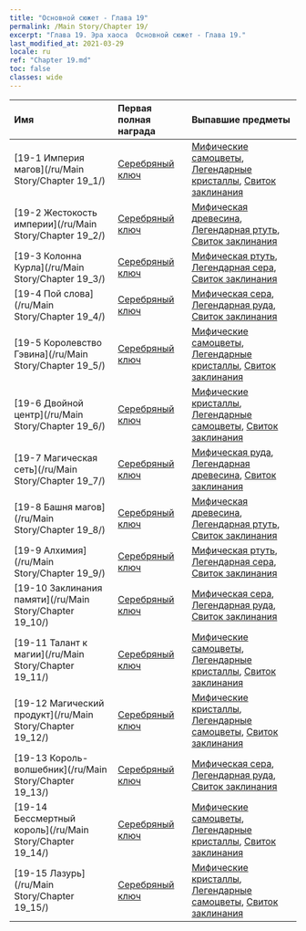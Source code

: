 ```yaml
---
title: "Основной сюжет - Глава 19"
permalink: /Main Story/Chapter 19/
excerpt: "Глава 19. Эра хаоса  Основной сюжет - Глава 19."
last_modified_at: 2021-03-29
locale: ru
ref: "Chapter 19.md"
toc: false
classes: wide
---
```


  | Имя |  Первая полная награда | Выпавшие предметы |
  |:------------|:------------|:------------| 
  | [19-1 Империя магов](/ru/Main Story/Chapter 19_1/) | [Серебряный ключ](/ru/Items/con_693/) | [Мифические самоцветы](/ru/Items/mat_65/), [Легендарные кристаллы](/ru/Items/mat_59/), [Свиток заклинания](/ru/Items/con_694/) |
  | [19-2 Жестокость империи](/ru/Main Story/Chapter 19_2/) | [Серебряный ключ](/ru/Items/con_693/) | [Мифическая древесина](/ru/Items/mat_62/), [Легендарная ртуть](/ru/Items/mat_56/), [Свиток заклинания](/ru/Items/con_694/) |
  | [19-3 Колонна Курла](/ru/Main Story/Chapter 19_3/) | [Серебряный ключ](/ru/Items/con_693/) | [Мифическая ртуть](/ru/Items/mat_63/), [Легендарная сера](/ru/Items/mat_57/), [Свиток заклинания](/ru/Items/con_694/) |
  | [19-4 Пой слова](/ru/Main Story/Chapter 19_4/) | [Серебряный ключ](/ru/Items/con_693/) | [Мифическая сера](/ru/Items/mat_64/), [Легендарная руда](/ru/Items/mat_54/), [Свиток заклинания](/ru/Items/con_694/) |
  | [19-5 Королевство Гэвина](/ru/Main Story/Chapter 19_5/) | [Серебряный ключ](/ru/Items/con_693/) | [Мифические самоцветы](/ru/Items/mat_65/), [Легендарные кристаллы](/ru/Items/mat_59/), [Свиток заклинания](/ru/Items/con_694/) |
  | [19-6 Двойной центр](/ru/Main Story/Chapter 19_6/) | [Серебряный ключ](/ru/Items/con_693/) | [Мифические кристаллы](/ru/Items/mat_66/), [Легендарные самоцветы](/ru/Items/mat_58/), [Свиток заклинания](/ru/Items/con_694/) |
  | [19-7 Магическая сеть](/ru/Main Story/Chapter 19_7/) | [Серебряный ключ](/ru/Items/con_693/) | [Мифическая руда](/ru/Items/mat_61/), [Легендарная древесина](/ru/Items/mat_55/), [Свиток заклинания](/ru/Items/con_694/) |
  | [19-8 Башня магов](/ru/Main Story/Chapter 19_8/) | [Серебряный ключ](/ru/Items/con_693/) | [Мифическая древесина](/ru/Items/mat_62/), [Легендарная ртуть](/ru/Items/mat_56/), [Свиток заклинания](/ru/Items/con_694/) |
  | [19-9 Алхимия](/ru/Main Story/Chapter 19_9/) | [Серебряный ключ](/ru/Items/con_693/) | [Мифическая ртуть](/ru/Items/mat_63/), [Легендарная сера](/ru/Items/mat_57/), [Свиток заклинания](/ru/Items/con_694/) |
  | [19-10 Заклинания памяти](/ru/Main Story/Chapter 19_10/) | [Серебряный ключ](/ru/Items/con_693/) | [Мифическая сера](/ru/Items/mat_64/), [Легендарная руда](/ru/Items/mat_54/), [Свиток заклинания](/ru/Items/con_694/) |
  | [19-11 Талант к магии](/ru/Main Story/Chapter 19_11/) | [Серебряный ключ](/ru/Items/con_693/) | [Мифические самоцветы](/ru/Items/mat_65/), [Легендарные кристаллы](/ru/Items/mat_59/), [Свиток заклинания](/ru/Items/con_694/) |
  | [19-12 Магический продукт](/ru/Main Story/Chapter 19_12/) | [Серебряный ключ](/ru/Items/con_693/) | [Мифические кристаллы](/ru/Items/mat_66/), [Легендарные самоцветы](/ru/Items/mat_58/), [Свиток заклинания](/ru/Items/con_694/) |
  | [19-13 Король-волшебник](/ru/Main Story/Chapter 19_13/) | [Серебряный ключ](/ru/Items/con_693/) | [Мифическая сера](/ru/Items/mat_64/), [Легендарная руда](/ru/Items/mat_54/), [Свиток заклинания](/ru/Items/con_694/) |
  | [19-14 Бессмертный король](/ru/Main Story/Chapter 19_14/) | [Серебряный ключ](/ru/Items/con_693/) | [Мифические самоцветы](/ru/Items/mat_65/), [Легендарные кристаллы](/ru/Items/mat_59/), [Свиток заклинания](/ru/Items/con_694/) |
  | [19-15 Лазурь](/ru/Main Story/Chapter 19_15/) | [Серебряный ключ](/ru/Items/con_693/) | [Мифические кристаллы](/ru/Items/mat_66/), [Легендарные самоцветы](/ru/Items/mat_58/), [Свиток заклинания](/ru/Items/con_694/) |
